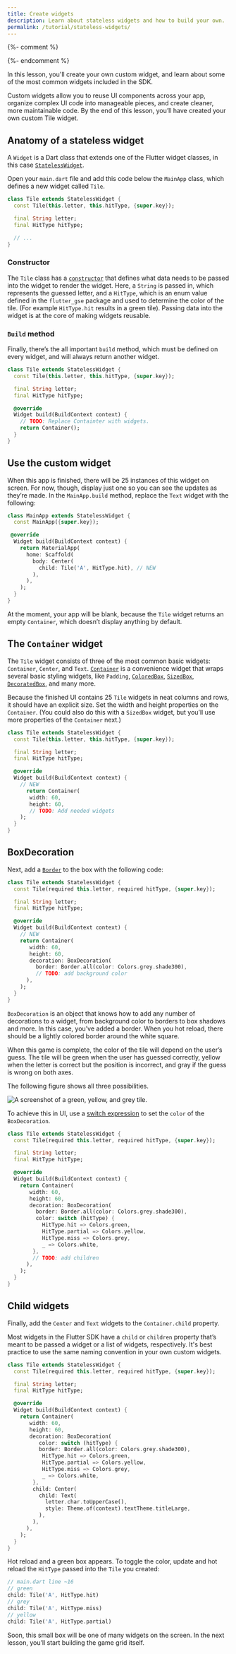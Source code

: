 ```yaml
---
title: Create widgets
description: Learn about stateless widgets and how to build your own.
permalink: /tutorial/stateless-widgets/
---
```


{%- comment %}
<!-- TODO(ewindmill) embed video -->
{%- endcomment %}

In this lesson, you'll create your own custom widget, and learn about some of
the most common widgets included in the SDK.

Custom widgets allow you to reuse UI components across your app, organize
complex UI code into manageable pieces, and create cleaner, more maintainable
code.  By the end of this lesson, you’ll have created your own custom Tile
widget.


## Anatomy of a stateless widget

A `Widget` is a Dart class that extends one of the Flutter widget classes, in
this case
[`StatelessWidget`][].

Open your `main.dart` file and add this code below the `MainApp` class, which
defines a new widget called `Tile`.

```dart
class Tile extends StatelessWidget {
  const Tile(this.letter, this.hitType, {super.key});

  final String letter;
  final HitType hitType;

  // ...
}
```

### Constructor

The `Tile` class has a [`constructor`][] that defines
what data needs to be passed into the widget to render the widget.  Here, a
`String` is passed in, which represents the guessed letter, and a `HitType`,
which is an enum value defined in the  `flutter_gse` package and used to
determine the color of the tile. (For example `HitType.hit` results in a green
tile).  Passing data into the widget is at the core of making widgets reusable.

### `Build` method

Finally, there’s the all important `build` method, which must be defined on
every widget, and will always return another widget.

```dart
class Tile extends StatelessWidget {
  const Tile(this.letter, this.hitType, {super.key});

  final String letter;
  final HitType hitType;

  @override
  Widget build(BuildContext context) {
	// TODO: Replace Containter with widgets.
	return Container();
  }
}
```

## Use the custom widget

When this app is finished, there will be 25 instances of this widget on screen.
For now, though, display just one so you can see the updates as they’re made. In
the `MainApp.build` method, replace the `Text` widget with the following:

```dart
class MainApp extends StatelessWidget {
  const MainApp({super.key});

 @override
  Widget build(BuildContext context) {
    return MaterialApp(
      home: Scaffold(
        body: Center(
          child: Tile('A', HitType.hit), // NEW
        ),
      ),
    );
  }
}
```

At the moment, your app will be blank, because the `Tile` widget returns an
empty `Container`, which doesn’t display anything by default.

## The `Container` widget

The `Tile` widget consists of three of the most common basic widgets:
`Container`, `Center`, and `Text`.
[`Container`][] is a
convenience widget that wraps several basic styling widgets, like `Padding`,
[`ColoredBox`][], [`SizedBox`][], [`DecoratedBox`][], and many more.

Because the finished UI contains 25 `Tile` widgets in neat columns and rows, it
should have an explicit size. Set the width and height properties on the
`Container`. (You could also do this with a `SizedBox` widget, but you’ll use
more properties of the `Container` next.)

```dart
class Tile extends StatelessWidget {
  const Tile(this.letter, this.hitType, {super.key});

  final String letter;
  final HitType hitType;

  @override
  Widget build(BuildContext context) {
	// NEW
	  return Container(
       width: 60,
       height: 60,
       // TODO: Add needed widgets
    );
  }
}
```

## BoxDecoration

Next, add a [`Border`][] to the box with the following code:

```dart
class Tile extends StatelessWidget {
  const Tile(required this.letter, required hitType, {super.key});

  final String letter;
  final HitType hitType;

  @override
  Widget build(BuildContext context) {
	// NEW
	return Container(
       width: 60,
       height: 60,
       decoration: BoxDecoration(
         border: Border.all(color: Colors.grey.shade300),
         // TODO: add background color
      ),
    );
  }
}
```

`BoxDecoration` is an object that knows how to add any number of decorations to
a widget, from background color to borders to box shadows and more. In this
case, you’ve added a border. When you hot reload, there should be a lightly
colored border around the white square.

When this game is complete, the color of the tile will depend on the user’s
guess. The tile will be green when the user has guessed correctly, yellow when
the letter is correct but the position is incorrect, and gray if the guess is
wrong on both axes.

The following figure shows all three possibilities.

<img src='/assets/images/docs/tutorial/tiles.png' alt="A screenshot of a green, yellow, and grey tile.">


To achieve this in UI, use a [switch expression][] to set the
`color` of the `BoxDecoration`.

```dart
class Tile extends StatelessWidget {
  const Tile(required this.letter, required hitType, {super.key});

  final String letter;
  final HitType hitType;

  @override
  Widget build(BuildContext context) {
	return Container(
       width: 60,
       height: 60,
       decoration: BoxDecoration(
         border: Border.all(color: Colors.grey.shade300),
         color: switch (hitType) {
           HitType.hit => Colors.green,
           HitType.partial => Colors.yellow,
           HitType.miss => Colors.grey,
           _ => Colors.white,
        },
        // TODO: add children
      ),
    );
  }
}
```

## Child widgets

Finally, add the `Center` and `Text` widgets to the `Container.child` property.

Most widgets in the Flutter SDK have a `child` or `children` property that’s
meant to be passed a widget or a list of widgets, respectively. It's best
practice to use the same naming convention in your own custom widgets.

```dart
class Tile extends StatelessWidget {
  const Tile(required this.letter, required hitType, {super.key});

  final String letter;
  final HitType hitType;

  @override
  Widget build(BuildContext context) {
	return Container(
       width: 60,
       height: 60,
       decoration: BoxDecoration(
          color: switch (hitType) {
          border: Border.all(color: Colors.grey.shade300),
           HitType.hit => Colors.green,
           HitType.partial => Colors.yellow,
           HitType.miss => Colors.grey,
           _ => Colors.white,
        },
        child: Center(
          child: Text(
            letter.char.toUpperCase(),
            style: Theme.of(context).textTheme.titleLarge,
          ),
        ),
      ),
    );
  }
}
```

Hot reload and a green box appears. To toggle the color,
update and hot reload the `HitType` passed into the `Tile` you created:

```dart
// main.dart line ~16
// green
child: Tile('A', HitType.hit)
// grey
child: Tile('A', HitType.miss)
// yellow
child: Tile('A', HitType.partial)
```

Soon, this small box will be one of many widgets on the screen. In the next
lesson, you’ll start building the game grid itself.



[`StatelessWidget`]: {{site.api}}/flutter/widgets/StatelessWidget-class.html
[`constructor`]: {{site.dart-site}}/language/constructors
[`Container`]: {{site.api}}/flutter/widgets/Container-class.html
[`Border`]: {{site.api}}/flutter/widgets/Container-class.html
[`ColoredBox`]: {{site.api}}/flutter/widgets/ColoredBox-class.html
[`SizedBox`]: {{site.api}}/flutter/widgets/SizedBox-class.html
[`DecoratedBox`]: {{site.api}}/flutter/widgets/DecoratedBox-class.html
[switch expression]: {{site.dart-site}}/language/branches#switch-statements
